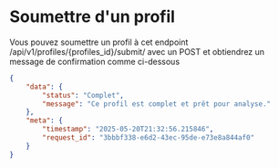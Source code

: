 # Soumettre d'un profil
Vous pouvez soumettre un profil à cet endpoint /api/v1/profiles/{profiles_id}/submit/ avec un POST et obtiendrez un message de confirmation comme ci-dessous
```json
{
    "data": {
        "status": "Complet",
        "message": "Ce profil est complet et prêt pour analyse."
    },
    "meta": {
        "timestamp": "2025-05-20T21:32:56.215846",
        "request_id": "3bbbf338-e6d2-43ec-95de-e73e8a844af0"
    }
}
```
